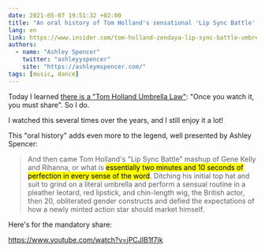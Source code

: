```yaml
---
date: 2021-05-07 19:51:32 +02:00
title: "An oral history of Tom Holland's sensational 'Lip Sync Battle' performance"
lang: en
link: https://www.insider.com/tom-holland-zendaya-lip-sync-battle-umbrella-oral-history-2021-5
authors:
  - name: "Ashley Spencer"
    twitter: "ashleyyspencer"
    site: "https://ashleymspencer.com/"
tags: [music, dance]
---
```


Today I learned [there is a "Tom Holland Umbrella Law"](https://news.avclub.com/it-s-tom-holland-umbrella-o-clock-somewhere-1845588216): "Once you watch it, you must share". So I do.

I watched this several times over the years, and I still enjoy it a lot!

This "oral history" adds even more to the legend, well presented by Ashley Spencer:

> And then came Tom Holland's "Lip Sync Battle" mashup of Gene Kelly and Rihanna, or what is <mark>essentially two minutes and 10 seconds of perfection in every sense of the word</mark>. Ditching his initial top hat and suit to grind on a literal umbrella and perform a sensual routine in a pleather leotard, red lipstick, and chin-length wig, the British actor, then 20, obliterated gender constructs and defied the expectations of how a newly minted action star should market himself.

Here's for the mandatory share:

https://www.youtube.com/watch?v=jPCJIB1f7jk
